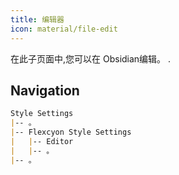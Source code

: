 ```yaml
---
title: 编辑器
icon: material/file-edit
---
```


在此子页面中,您可以在
Obsidian编辑。
.

## Navigation

```md
Style Settings
|-- 。
|-- Flexcyon Style Settings
|   |-- Editor
|   |-- 。
|-- 。
```

